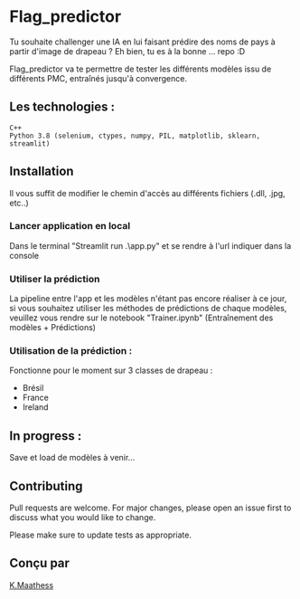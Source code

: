 # Flag_predictor

Tu souhaite challenger une IA en lui faisant prédire des noms de pays à partir d'image de drapeau ?
Eh bien, tu es à la bonne ... repo :D 

Flag_predictor va te permettre de tester les différents modèles issu de différents PMC, entraînés jusqu'à convergence.

## Les technologies :
```
C++
Python 3.8 (selenium, ctypes, numpy, PIL, matplotlib, sklearn, streamlit)
```
## Installation
Il vous suffit de modifier le chemin d'accès au différents fichiers (.dll, .jpg, etc..)

### Lancer application en local
Dans le terminal "Streamlit run .\app.py" et se rendre à l'url indiquer dans la console

### Utiliser la prédiction
La pipeline entre l'app et les modèles n'étant pas encore réaliser à ce jour, si vous souhaitez utiliser les méthodes de prédictions de chaque modèles, veuillez vous rendre sur le notebook "Trainer.ipynb" (Entraînement des modèles + Prédictions)

### Utilisation de la prédiction :
Fonctionne pour le moment sur 3 classes de drapeau :
- Brésil
- France
- Ireland

## In progress :
Save et load de modèles à venir...

## Contributing
Pull requests are welcome. For major changes, please open an issue first to discuss what you would like to change.

Please make sure to update tests as appropriate.

## Conçu par

[K.Maathess](https://github.com/Maathess)

